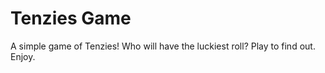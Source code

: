 # Tenzies Game
 A simple game of Tenzies! Who will have the luckiest roll? Play to find out. Enjoy.
